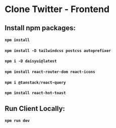 # Clone Twitter - Frontend

## Install npm packages:

#### `npm install`

#### `npm install -D tailwindcss postcss autoprefixer`

#### `npm i -D daisyui@latest`

#### `npm install react-router-dom react-icons`

#### `npm i @tanstack/react-query`

#### `npm install react-hot-toast`

## Run Client Locally:

#### `npm run dev`

